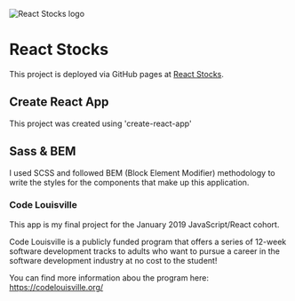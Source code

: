 ![React Stocks logo](./src/img/react-stock.svg)

# React Stocks

This project is deployed via GitHub pages at [React Stocks](https://davidysoards.github.io/react-stocks).

## Create React App

This project was created using 'create-react-app'

## Sass & BEM

I used SCSS and followed BEM (Block Element Modifier) methodology to write the styles for the components that make up this application.

### Code Louisville

This app is my final project for the January 2019 JavaScript/React cohort.

Code Louisville is a publicly funded program that offers a series of 12-week software development tracks to adults who want to pursue a career in the software development industry at no cost to the student!

You can find more information abou the program here: https://codelouisville.org/
